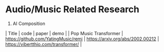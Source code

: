 # Audio/Music Related Research

1. AI Composition


| Title | code | paper | demo |
| Pop Music Transformer | https://github.com/YatingMusic/remi | https://arxiv.org/abs/2002.00212 | https://vibertthio.com/transformer/ | 

